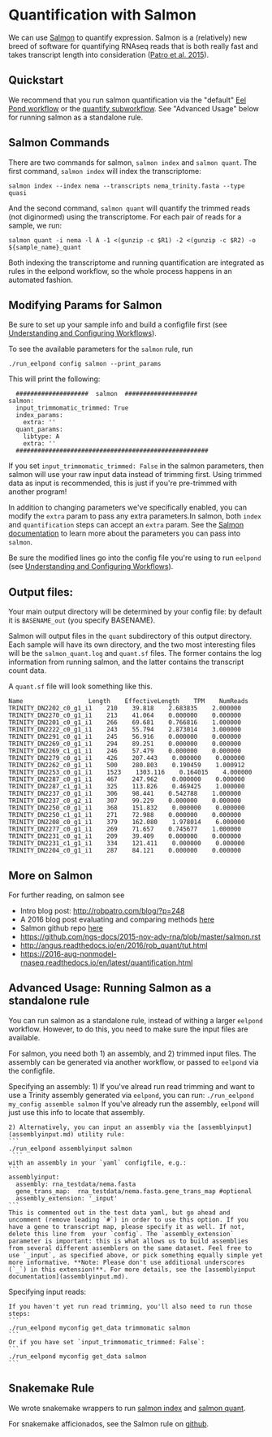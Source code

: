 # Quantification with Salmon

We can use [Salmon](http://salmon.readthedocs.org/en/latest/) to quantify expression. Salmon is a (relatively) new breed of software for quantifying RNAseq reads that is both really fast and takes transcript length into consideration ([Patro et al. 2015](https://doi.org/10.1038/nmeth.4197)).

## Quickstart

We recommend that you run salmon quantification via the "default" [Eel Pond workflow](eel_pond_workflow.md) or the [quantify subworkflow](assemble.md). See "Advanced Usage" below for running salmon as a standalone rule.

## Salmon Commands 

There are two commands for salmon, `salmon index` and `salmon quant`. The first command, `salmon index` will index the transcriptome:

```
salmon index --index nema --transcripts nema_trinity.fasta --type quasi
```

And the second command, `salmon quant` will quantify the trimmed reads (not diginormed) using the transcriptome. For each pair of reads for a sample, we run:

```
salmon quant -i nema -l A -1 <(gunzip -c $R1) -2 <(gunzip -c $R2) -o ${sample_name}_quant
```

Both indexing the transcriptome and running quantification are integrated as rules in the eelpond workflow, so the whole process happens in an automated fashion.

## Modifying Params for Salmon

Be sure to set up your sample info and build a configfile first (see [Understanding and Configuring Workflows](about_and_configure.md)).

To see the available parameters for the `salmon` rule, run
```
./run_eelpond config salmon --print_params
```
This will print the following:
```
  ####################  salmon  ####################
salmon:
  input_trimmomatic_trimmed: True
  index_params:
    extra: ''
  quant_params:
    libtype: A
    extra: '' 
  #####################################################
```
If you set `input_trimmomatic_trimmed: False` in the salmon parameters, then salmon will use your raw input data instead of trimming first. Using trimmed data as input is recommended, this is just if you're pre-trimmed with another program!

In addition to changing parameters we've specifically enabled, you can modify the `extra` param to pass any extra parameters.In salmon, both `index` and `quantification` steps can accept an `extra` param. See the [Salmon documentation](http://salmon.readthedocs.org/en/latest/) to learn more about the parameters you can pass into `salmon`.

Be sure the modified lines go into the config file you're using to run `eelpond` (see [Understanding and Configuring Workflows](about_and_configure.md)).

## Output files:

Your main output directory will be determined by your config file: by default it is `BASENAME_out` (you specify BASENAME).

Salmon will output files in the `quant` subdirectory of this output directory. Each sample will have its own directory, and the two most interesting files will be the `salmon_quant.log` and `quant.sf` files. The former contains the log information from running salmon, and the latter contains the transcript count data.

A `quant.sf` file will look something like this.
```
Name                  Length    EffectiveLength    TPM    NumReads
TRINITY_DN2202_c0_g1_i1    210    39.818    2.683835    2.000000
TRINITY_DN2270_c0_g1_i1    213    41.064    0.000000    0.000000
TRINITY_DN2201_c0_g1_i1    266    69.681    0.766816    1.000000
TRINITY_DN2222_c0_g1_i1    243    55.794    2.873014    3.000000
TRINITY_DN2291_c0_g1_i1    245    56.916    0.000000    0.000000
TRINITY_DN2269_c0_g1_i1    294    89.251    0.000000    0.000000
TRINITY_DN2269_c1_g1_i1    246    57.479    0.000000    0.000000
TRINITY_DN2279_c0_g1_i1    426    207.443    0.000000    0.000000
TRINITY_DN2262_c0_g1_i1    500    280.803    0.190459    1.000912
TRINITY_DN2253_c0_g1_i1    1523    1303.116    0.164015    4.000000
TRINITY_DN2287_c0_g1_i1    467    247.962    0.000000    0.000000
TRINITY_DN2287_c1_g1_i1    325    113.826    0.469425    1.000000
TRINITY_DN2237_c0_g1_i1    306    98.441    0.542788    1.000000
TRINITY_DN2237_c0_g2_i1    307    99.229    0.000000    0.000000
TRINITY_DN2250_c0_g1_i1    368    151.832    0.000000    0.000000
TRINITY_DN2250_c1_g1_i1    271    72.988    0.000000    0.000000
TRINITY_DN2208_c0_g1_i1    379    162.080    1.978014    6.000000
TRINITY_DN2277_c0_g1_i1    269    71.657    0.745677    1.000000
TRINITY_DN2231_c0_g1_i1    209    39.409    0.000000    0.000000
TRINITY_DN2231_c1_g1_i1    334    121.411    0.000000    0.000000
TRINITY_DN2204_c0_g1_i1    287    84.121    0.000000    0.000000
```

## More on Salmon
For further reading, on salmon see

  * Intro blog post: http://robpatro.com/blog/?p=248
  * A 2016 blog post evaluating and comparing methods [here](https://cgatoxford.wordpress.com/2016/08/17/why-you-should-stop-using-featurecounts-htseq-or-cufflinks2-and-start-using-kallisto-salmon-or-sailfish/)
  * Salmon github repo [here](https://github.com/COMBINE-lab/salmon)
  * https://github.com/ngs-docs/2015-nov-adv-rna/blob/master/salmon.rst
  * http://angus.readthedocs.io/en/2016/rob_quant/tut.html
  * https://2016-aug-nonmodel-rnaseq.readthedocs.io/en/latest/quantification.html

## Advanced Usage: Running Salmon as a standalone rule

You can run salmon as a standalone rule, instead of withing a larger `eelpond` workflow. However, to do this, you need to make sure the input files are available.

For salmon, you need both 1) an assembly, and 2) trimmed input files. The assembly can be generated via another workflow, or passed to `eelpond` via the configfile.

Specifying an assembly:
    1) If you've alread run read trimming and want to use a Trinity assembly generated via `eelpond`, you can run: 
    ```
    ./run_eelpond my_config assemble salmon
    ```
    If you've already run the assembly, `eelpond` will just use this info to locate that assembly.

    2) Alternatively, you can input an assembly via the [assemblyinput](assemblyinput.md) utility rule:
    ```
    ./run_eelpond assemblyinput salmon
     ```
    with an assembly in your `yaml` configfile, e.g.:
    ```
    assemblyinput:
      assembly: rna_testdata/nema.fasta
      gene_trans_map:  rna_testdata/nema.fasta.gene_trans_map #optional
      assembly_extension: '_input'
    ```
    This is commented out in the test data yaml, but go ahead and uncomment (remove leading `#`) in order to use this option. If you have a gene to transcript map, please specify it as well. If not, delete this line from  your `config`. The `assembly_extension` parameter is important: this is what allows us to build assemblies from several different assemblers on the same dataset. Feel free to use `_input`, as specified above, or pick something equally simple yet more informative. **Note: Please don't use additional underscores (`_`) in this extension!**. For more details, see the [assemblyinput documentation](assemblyinput.md).

Specifying input reads:

    If you haven't yet run read trimming, you'll also need to run those steps:
    ```
    ./run_eelpond myconfig get_data trimmomatic salmon
    ```
    Or if you have set `input_trimmomatic_trimmed: False`:
    ```
    ./run_eelpond myconfig get_data salmon
    ```

## Snakemake Rule

We wrote snakemake wrappers to run [salmon index](https://snakemake-wrappers.readthedocs.io/en/stable/wrappers/salmon/index.html) and [salmon quant](https://snakemake-wrappers.readthedocs.io/en/stable/wrappers/salmon/quant.html).

For snakemake afficionados, see the Salmon rule on [github](https://github.com/dib-lab/eelpond/blob/master/rules/salmon/salmon.rule).
